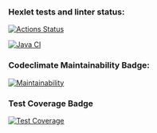 ### Hexlet tests and linter status:
[![Actions Status](https://github.com/PriseThePepe/java-project-71/actions/workflows/hexlet-check.yml/badge.svg)](https://github.com/PriseThePepe/java-project-71/actions)

[![Java CI](https://github.com/PriseThePepe/java-project-71/actions/workflows/main.yaml/badge.svg)](https://github.com/PriseThePepe/java-project-71/actions/workflows/main.yaml)

### Codeclimate Maintainability Badge:
[![Maintainability](https://api.codeclimate.com/v1/badges/07c566f2799b3c71f08a/maintainability)](https://codeclimate.com/github/PriseThePepe/java-project-71/maintainability)

### Test Coverage Badge
[![Test Coverage](https://api.codeclimate.com/v1/badges/07c566f2799b3c71f08a/test_coverage)](https://codeclimate.com/github/PriseThePepe/java-project-71/test_coverage)
